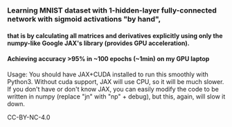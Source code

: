 
### Learning MNIST dataset with 1-hidden-layer fully-connected network with sigmoid activations "by hand", 
#### that is by calculating all matrices and derivatives explicitly using only the numpy-like Google JAX's library (provides GPU acceleration). 
#### Achieving accuracy >95% in ~100 epochs (~1min) on my GPU laptop     

Usage: You should have JAX+CUDA installed to run this smoothly with Python3. 
Without cuda support, JAX will use CPU, so it will be much slower.
If you don't have or don't know JAX, you can easily modify the code to be written 
in numpy (replace "jn" with "np" + debug), but this, again, will slow it down.

CC-BY-NC-4.0                                                       
